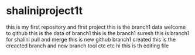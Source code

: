 # shaliniproject1t
this is my first repository and first project
this is the branch1 data
welcome to github
this is the data of branch1
this is the branch1 suresh
this is branch1 for shalini
pull and merge
this is new github
branch1 created
this is the creacted branch and new branch tool 
ctc 
etc
hi this is th editing file
